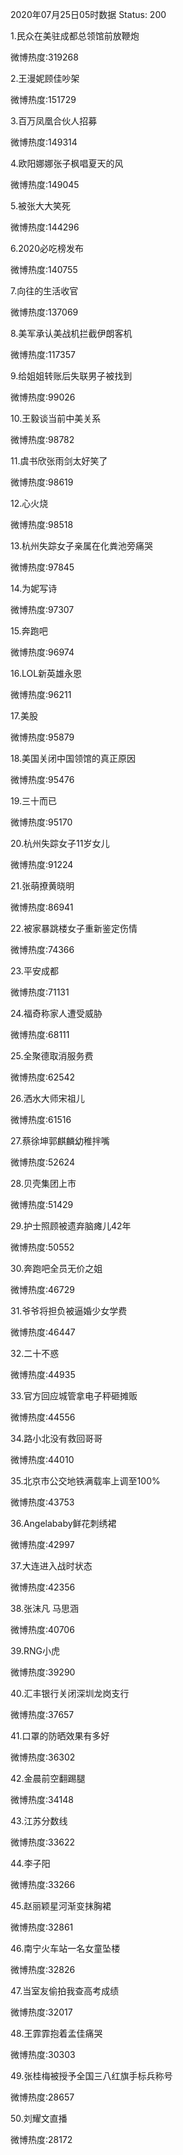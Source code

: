2020年07月25日05时数据
Status: 200

1.民众在美驻成都总领馆前放鞭炮

微博热度:319268

2.王漫妮顾佳吵架

微博热度:151729

3.百万凤凰合伙人招募

微博热度:149314

4.欧阳娜娜张子枫唱夏天的风

微博热度:149045

5.被张大大笑死

微博热度:144296

6.2020必吃榜发布

微博热度:140755

7.向往的生活收官

微博热度:137069

8.美军承认美战机拦截伊朗客机

微博热度:117357

9.给姐姐转账后失联男子被找到

微博热度:99026

10.王毅谈当前中美关系

微博热度:98782

11.虞书欣张雨剑太好笑了

微博热度:98619

12.心火烧

微博热度:98518

13.杭州失踪女子亲属在化粪池旁痛哭

微博热度:97845

14.为妮写诗

微博热度:97307

15.奔跑吧

微博热度:96974

16.LOL新英雄永恩

微博热度:96211

17.美股

微博热度:95879

18.美国关闭中国领馆的真正原因

微博热度:95476

19.三十而已

微博热度:95170

20.杭州失踪女子11岁女儿

微博热度:91224

21.张萌撩黄晓明

微博热度:86941

22.被家暴跳楼女子重新鉴定伤情

微博热度:74366

23.平安成都

微博热度:71131

24.福奇称家人遭受威胁

微博热度:68111

25.全聚德取消服务费

微博热度:62542

26.洒水大师宋祖儿

微博热度:61516

27.蔡徐坤郭麒麟幼稚拌嘴

微博热度:52624

28.贝壳集团上市

微博热度:51429

29.护士照顾被遗弃脑瘫儿42年

微博热度:50552

30.奔跑吧全员无价之姐

微博热度:46729

31.爷爷将担负被逼婚少女学费

微博热度:46447

32.二十不惑

微博热度:44935

33.官方回应城管拿电子秤砸摊贩

微博热度:44556

34.路小北没有救回哥哥

微博热度:44010

35.北京市公交地铁满载率上调至100%

微博热度:43753

36.Angelababy鲜花刺绣裙

微博热度:42997

37.大连进入战时状态

微博热度:42356

38.张沫凡 马思涵

微博热度:40706

39.RNG小虎

微博热度:39290

40.汇丰银行关闭深圳龙岗支行

微博热度:37657

41.口罩的防晒效果有多好

微博热度:36302

42.金晨前空翻踢腿

微博热度:34148

43.江苏分数线

微博热度:33622

44.李子阳

微博热度:33266

45.赵丽颖星河渐变抹胸裙

微博热度:32861

46.南宁火车站一名女童坠楼

微博热度:32826

47.当室友偷拍我查高考成绩

微博热度:32017

48.王霏霏抱着孟佳痛哭

微博热度:30303

49.张桂梅被授予全国三八红旗手标兵称号

微博热度:28657

50.刘耀文直播

微博热度:28172

